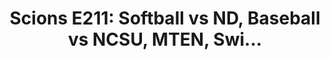 ---
layout: post
title: "Scions E211: Softball vs ND, Baseball vs NCSU, MTEN, Swi..."
description: "A veritable smorgasbord of content this week, so much..."
permalink: https://www.fromtherumbleseat.com/2024/3/19/24105466/scions-e211-softball-vs-nd-baseball-vs-ncsu-mten-swim-dive-golf-georgia-tech-sports-ncaa-tournament
---